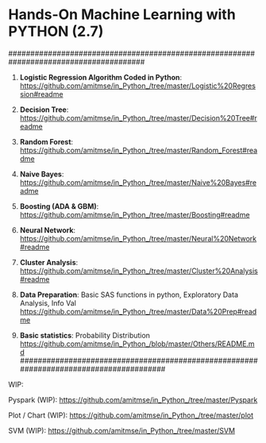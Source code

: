 # Hands-On Machine Learning with PYTHON (2.7)

#######################################################################################

01. **Logistic Regression Algorithm Coded in Python**: 
    https://github.com/amitmse/in_Python_/tree/master/Logistic%20Regression#readme

02. **Decision Tree**: https://github.com/amitmse/in_Python_/tree/master/Decision%20Tree#readme

03. **Random Forest**: https://github.com/amitmse/in_Python_/tree/master/Random_Forest#readme

04. **Naive Bayes**: https://github.com/amitmse/in_Python_/tree/master/Naive%20Bayes#readme

05. **Boosting (ADA & GBM)**: https://github.com/amitmse/in_Python_/tree/master/Boosting#readme

06. **Neural Network**: https://github.com/amitmse/in_Python_/tree/master/Neural%20Network#readme

07. **Cluster Analysis**: https://github.com/amitmse/in_Python_/tree/master/Cluster%20Analysis#readme

08. **Data Preparation**: Basic SAS functions in python, Exploratory Data Analysis, Info Val 
    https://github.com/amitmse/in_Python_/tree/master/Data%20Prep#readme

09. **Basic statistics**: Probability Distribution
    https://github.com/amitmse/in_Python_/blob/master/Others/README.md
#######################################################################################

WIP: 

Pyspark (WIP): https://github.com/amitmse/in_Python_/tree/master/Pyspark
    
Plot / Chart (WIP): https://github.com/amitmse/in_Python_/tree/master/plot

SVM (WIP): https://github.com/amitmse/in_Python_/tree/master/SVM
